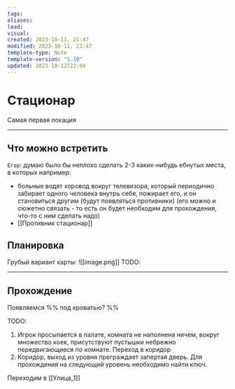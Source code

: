 ```yaml
---
tags: 
aliases: 
lead: 
visual: 
created: 2023-10-11, 21:47
modified: 2023-10-11, 21:47
template-type: Note
template-version: "1.10"
updated: 2023-10-12T22:04
---
```


# Стационар

Самая первая локация

--- 
## Что можно встретить
`Егор`: думаю было бы неплохо сделать 2-3 каких-нибудь ебнутых места, в которых например:
- больные водят хоровод вокруг телевизора, который периодично забирает одного человека внутрь себя, пожирает его, и он становиться другим (будут появляться противники)
  (его можно и сюжетно связать - то есть он будет необходим для прохождения, что-то с ним сделать надо)
- [[Противник стационар]]
## Планировка
Грубый вариант карты:
![[image.png]]
TODO:

---
## Прохождение
Появляемся %% под кроватью? %%

TODO:
1. Игрок просыпается в палате, комната не наполнена ничем, вокруг множество коек, присутствуют пустышки небрежно передвигающиеся по комнате. Переход в коридор
2. Коридор, выход из уровня преграждает запертая дверь. Для прохождения на следующий уровень необходимо найти ключ. 



Переходим в [[Улица_1]]